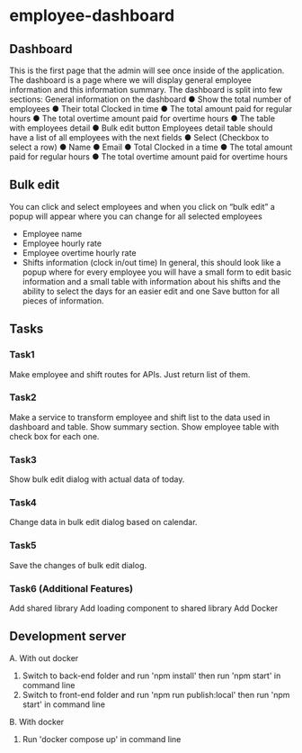 # employee-dashboard

## Dashboard

This is the first page that the admin will see once inside of the application. The
dashboard is a page where we will display general employee information and this
information summary. The dashboard is split into few sections:
General information on the dashboard
● Show the total number of employees
● Their total Clocked in time
● The total amount paid for regular hours
● The total overtime amount paid for overtime hours
● The table with employees detail
● Bulk edit button
Employees detail table should have a list of all employees with the next fields
● Select (Checkbox to select a row)
● Name
● Email
● Total Clocked in a time
● The total amount paid for regular hours
● The total overtime amount paid for overtime hours

## Bulk edit
You can click and select employees and when you click on “bulk edit” a popup will
appear where you can change for all selected employees
- Employee name
- Employee hourly rate
- Employee overtime hourly rate
- Shifts information (clock in/out time)
In general, this should look like a popup where for every employee you will have a
small form to edit basic information and a small table with information about his shifts
and the ability to select the days for an easier edit and one Save button for all pieces of
information.

## Tasks

### Task1
Make employee and shift routes for APIs. Just return list of them.

### Task2
Make a service to transform employee and shift list to the data used in dashboard and table.
Show summary section. Show employee table with check box for each one.

### Task3
Show bulk edit dialog with actual data of today.

### Task4
Change data in bulk edit dialog based on calendar.

### Task5
Save the changes of bulk edit dialog.

### Task6 (Additional Features)
Add shared library
Add loading component to shared library
Add Docker

## Development server

A. With out docker
1) Switch to back-end folder and run 'npm install' then run 'npm start' in command line
2) Switch to front-end folder and run 'npm run publish:local' then run 'npm start' in command line

B. With docker
1) Run 'docker compose up' in command line